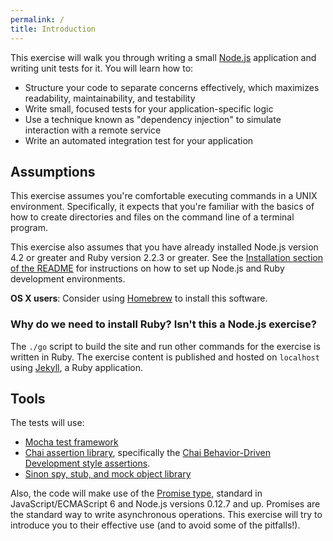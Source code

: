 ```yaml
---
permalink: /
title: Introduction
---
```

This exercise will walk you through writing a small
[Node.js](https://nodejs.org/) application and writing unit tests for it. You
will learn how to:

- Structure your code to separate concerns effectively, which maximizes
  readability, maintainability, and testability
- Write small, focused tests for your application-specific logic
- Use a technique known as "dependency injection" to simulate interaction with
  a remote service
- Write an automated integration test for your application

## Assumptions

This exercise assumes you're comfortable executing commands in a UNIX
environment. Specifically, it expects that you're familiar with the basics of
how to create directories and files on the command line of a terminal program.

This exercise also assumes that you have already installed Node.js version 4.2
or greater and Ruby version 2.2.3 or greater. See the [Installation section of
the README][installation] for instructions on how to set up Node.js and Ruby
development environments.

[installation]: https://github.com/mbland/slack-github-issues#Installation

**OS X users**: Consider using [Homebrew](http://brew.sh/) to install this
software.

### Why do we need to install Ruby? Isn't this a Node.js exercise?

The `./go` script to build the site and run other commands for the exercise is
written in Ruby. The exercise content is published and hosted on `localhost`
using [Jekyll](https://jekyllrb.com/), a Ruby application.

## Tools

The tests will use:

- [Mocha test framework](https://mochajs.org/)
- [Chai assertion library](http://chaijs.com/), specifically the [Chai
  Behavior-Driven Development style assertions](http://chaijs.com/api/bdd/).
- [Sinon spy, stub, and mock object library](http://sinonjs.org/)

Also, the code will make use of the [Promise
type](https://developer.mozilla.org/en-US/docs/Web/JavaScript/Reference/Global_Objects/Promise),
standard in JavaScript/ECMAScript 6 and Node.js versions 0.12.7 and up.
Promises are the standard way to write asynchronous operations. This exercise
will try to introduce you to their effective use (and to avoid some of the
pitfalls!).
